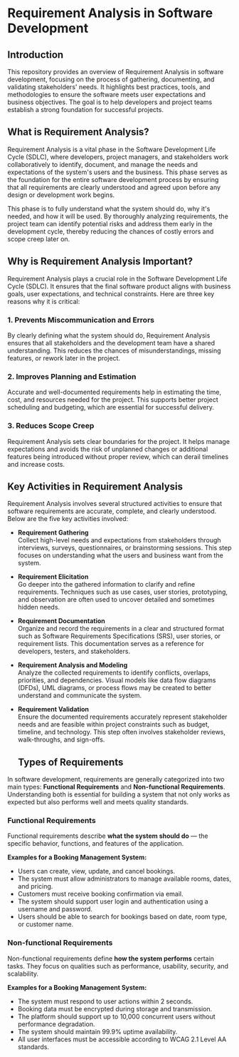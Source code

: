 # Requirement Analysis in Software Development

## Introduction

This repository provides an overview of Requirement Analysis in software development, focusing on the process of gathering, documenting, and validating stakeholders' needs. It highlights best practices, tools, and methodologies to ensure the software meets user expectations and business objectives. The goal is to help developers and project teams establish a strong foundation for successful projects.

## What is Requirement Analysis?

Requirement Analysis is a vital phase in the Software Development Life Cycle (SDLC), where developers, project managers, and stakeholders work collaboratively to identify, document, and manage the needs and expectations of the system's users and the business. This phase serves as the foundation for the entire software development process by ensuring that all requirements are clearly understood and agreed upon before any design or development work begins.

This phase is to fully understand what the system should do, why it's needed, and how it will be used. By thoroughly analyzing requirements, the project team can identify potential risks and address them early in the development cycle, thereby reducing the chances of costly errors and scope creep later on.

## Why is Requirement Analysis Important?

Requirement Analysis plays a crucial role in the Software Development Life Cycle (SDLC). It ensures that the final software product aligns with business goals, user expectations, and technical constraints. Here are three key reasons why it is critical:

### 1. Prevents Miscommunication and Errors
By clearly defining what the system should do, Requirement Analysis ensures that all stakeholders and the development team have a shared understanding. This reduces the chances of misunderstandings, missing features, or rework later in the project.

### 2. Improves Planning and Estimation
Accurate and well-documented requirements help in estimating the time, cost, and resources needed for the project. This supports better project scheduling and budgeting, which are essential for successful delivery.

### 3. Reduces Scope Creep
Requirement Analysis sets clear boundaries for the project. It helps manage expectations and avoids the risk of unplanned changes or additional features being introduced without proper review, which can derail timelines and increase costs.

## Key Activities in Requirement Analysis

Requirement Analysis involves several structured activities to ensure that software requirements are accurate, complete, and clearly understood. Below are the five key activities involved:

- **Requirement Gathering**  
  Collect high-level needs and expectations from stakeholders through interviews, surveys, questionnaires, or brainstorming sessions. This step focuses on understanding what the users and business want from the system.

- **Requirement Elicitation**  
  Go deeper into the gathered information to clarify and refine requirements. Techniques such as use cases, user stories, prototyping, and observation are often used to uncover detailed and sometimes hidden needs.

- **Requirement Documentation**  
  Organize and record the requirements in a clear and structured format such as Software Requirements Specifications (SRS), user stories, or requirement lists. This documentation serves as a reference for developers, testers, and stakeholders.

- **Requirement Analysis and Modeling**  
  Analyze the collected requirements to identify conflicts, overlaps, priorities, and dependencies. Visual models like data flow diagrams (DFDs), UML diagrams, or process flows may be created to better understand and communicate the system.

- **Requirement Validation**  
  Ensure the documented requirements accurately represent stakeholder needs and are feasible within project constraints such as budget, timeline, and technology. This step often involves stakeholder reviews, walk-throughs, and sign-offs.

  ## Types of Requirements

In software development, requirements are generally categorized into two main types: **Functional Requirements** and **Non-functional Requirements**. Understanding both is essential for building a system that not only works as expected but also performs well and meets quality standards.

### Functional Requirements

Functional requirements describe **what the system should do** — the specific behavior, functions, and features of the application.

**Examples for a Booking Management System:**

- Users can create, view, update, and cancel bookings.
- The system must allow administrators to manage available rooms, dates, and pricing.
- Customers must receive booking confirmation via email.
- The system should support user login and authentication using a username and password.
- Users should be able to search for bookings based on date, room type, or customer name.

### Non-functional Requirements

Non-functional requirements define **how the system performs** certain tasks. They focus on qualities such as performance, usability, security, and scalability.

**Examples for a Booking Management System:**

- The system must respond to user actions within 2 seconds.
- Booking data must be encrypted during storage and transmission.
- The platform should support up to 10,000 concurrent users without performance degradation.
- The system should maintain 99.9% uptime availability.
- All user interfaces must be accessible according to WCAG 2.1 Level AA standards.




